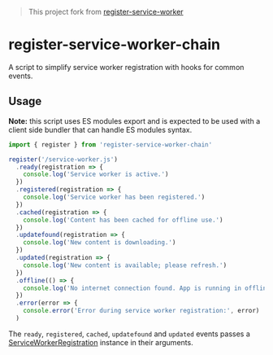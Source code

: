 > This project fork from [register-service-worker](https://github.com/yyx990803/register-service-worker)  

# register-service-worker-chain

A script to simplify service worker registration with hooks for common events.

## Usage

**Note:** this script uses ES modules export and is expected to be used with a client side bundler that can handle ES modules syntax.

``` js
import { register } from 'register-service-worker-chain'

register('/service-worker.js')
  .ready(registration => {
    console.log('Service worker is active.')
  })
  .registered(registration => {
    console.log('Service worker has been registered.')
  })
  .cached(registration => {
    console.log('Content has been cached for offline use.')
  })
  .updatefound(registration => {
    console.log('New content is downloading.')
  })
  .updated(registration => {
    console.log('New content is available; please refresh.')
  })
  .offline(() => {
    console.log('No internet connection found. App is running in offline mode.')
  })
  .error(error => {
    console.error('Error during service worker registration:', error)
  )
```

The `ready`, `registered`, `cached`, `updatefound` and `updated` events passes a [ServiceWorkerRegistration](https://developer.mozilla.org/en-US/docs/Web/API/ServiceWorkerRegistration) instance in their arguments.
